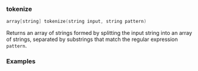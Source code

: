 ### tokenize

```c++
array[string] tokenize(string input, string pattern)
```

Returns an array of strings formed by splitting the input string into an array of strings, separated by substrings that match the regular expression `pattern`.

### Examples


